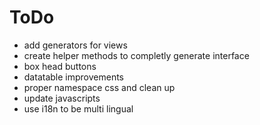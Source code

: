 # ToDo

* add generators for views
* create helper methods to completly generate interface
* box head buttons
* datatable improvements
* proper namespace css and clean up
* update javascripts
* use i18n to be multi lingual